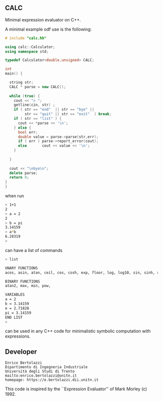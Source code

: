 CALC
----

Minimal expression evaluator on C++.

A minimal example odf use is the following:

```cpp
# include "calc.hh"

using calc::Calculator;
using namespace std;

typedef Calculator<double,unsigned> CALC;

int
main() {

  string str;
  CALC * parse = new CALC();
  
  while (true) {
    cout << "> ";
    getline(cin, str) ;
    if ( str == "end"  || str == "bye" ||
         str == "quit" || str == "exit"  ) break;
    if ( str == "list" ) {
      cout << *parse << '\n';
    } else {
      bool err;
      double value = parse->parse(str,err);
      if ( err ) parse->report_error(cout);
      else       cout << value << '\n';
    }	
    
  }
  
  cout << "\nbye\n";
  delete parse;
  return 0;
}
}
```

when run

```bash
> 1+1
2
> a = 2
2
> b = pi
3.14159
> a*b
6.28319
>
```

can have a list of commands

```bash
> list

UNARY FUNCTIONS
acos, asin, atan, ceil, cos, cosh, exp, floor, log, log10, sin, sinh, sqrt, tan, tanh,

BINARY FUNCTIONS
atan2, max, min, pow,

VARIABLES
a = 2
b = 3.14159
e = 2.71828
pi = 3.14159
END LIST
>
```

can be used in any C++ code for minimalistic
symbolic computation with expressions.

Developer
---------

    Enrico Bertolazzi  
    Dipartimento di Ingegneria Industriale  
    Università degli Studi di Trento  
    mailto:enrico.bertolazzi@unitn.it  
    homepage: https://e.bertolazzi.dii.unitn.it  


This code is inspired by the ``Expression Evaluator'' of Mark Morley (c) 1992.
